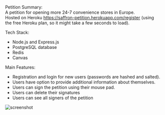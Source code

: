 Petition
Summary:<br> 
A petition for opening more 24-7 convenience stores in Europe.<br>
Hosted on Heroku https://saffron-petition.herokuapp.com/register (using the free Heroku plan, so it might take a few seconds to load).

Tech Stack:

- Node.js and Express.js
- PostgreSQL database
- Redis
- Canvas

Main Features:

- Registration and login for new users (passwords are hashed and salted).
- Users have option to provide additional information about themselves.
- Users can sign the petition using their mouse pad.
- Users can delete their signatures
- Users can see all signers of the petition



![screenshot](https://github.com/spicedacademy/saffron-petition/blob/elivan/public/img/screenshot.png)


